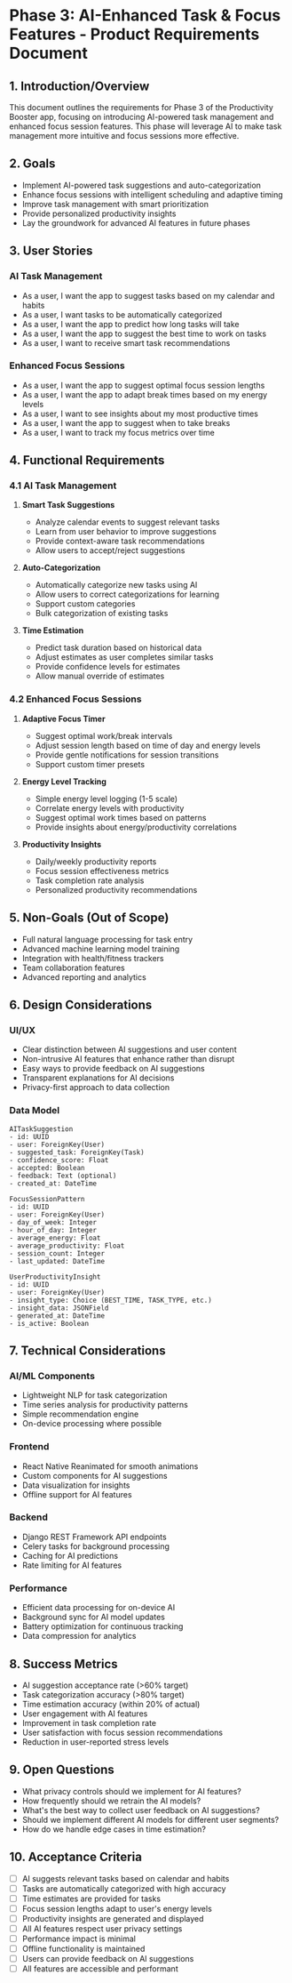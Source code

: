 # Phase 3: AI-Enhanced Task & Focus Features - Product Requirements Document

## 1. Introduction/Overview
This document outlines the requirements for Phase 3 of the Productivity Booster app, focusing on introducing AI-powered task management and enhanced focus session features. This phase will leverage AI to make task management more intuitive and focus sessions more effective.

## 2. Goals
- Implement AI-powered task suggestions and auto-categorization
- Enhance focus sessions with intelligent scheduling and adaptive timing
- Improve task management with smart prioritization
- Provide personalized productivity insights
- Lay the groundwork for advanced AI features in future phases

## 3. User Stories

### AI Task Management
- As a user, I want the app to suggest tasks based on my calendar and habits
- As a user, I want tasks to be automatically categorized
- As a user, I want the app to predict how long tasks will take
- As a user, I want the app to suggest the best time to work on tasks
- As a user, I want to receive smart task recommendations

### Enhanced Focus Sessions
- As a user, I want the app to suggest optimal focus session lengths
- As a user, I want the app to adapt break times based on my energy levels
- As a user, I want to see insights about my most productive times
- As a user, I want the app to suggest when to take breaks
- As a user, I want to track my focus metrics over time

## 4. Functional Requirements

### 4.1 AI Task Management
1. **Smart Task Suggestions**
   - Analyze calendar events to suggest relevant tasks
   - Learn from user behavior to improve suggestions
   - Provide context-aware task recommendations
   - Allow users to accept/reject suggestions

2. **Auto-Categorization**
   - Automatically categorize new tasks using AI
   - Allow users to correct categorizations for learning
   - Support custom categories
   - Bulk categorization of existing tasks

3. **Time Estimation**
   - Predict task duration based on historical data
   - Adjust estimates as user completes similar tasks
   - Provide confidence levels for estimates
   - Allow manual override of estimates

### 4.2 Enhanced Focus Sessions
1. **Adaptive Focus Timer**
   - Suggest optimal work/break intervals
   - Adjust session length based on time of day and energy levels
   - Provide gentle notifications for session transitions
   - Support custom timer presets

2. **Energy Level Tracking**
   - Simple energy level logging (1-5 scale)
   - Correlate energy levels with productivity
   - Suggest optimal work times based on patterns
   - Provide insights about energy/productivity correlations

3. **Productivity Insights**
   - Daily/weekly productivity reports
   - Focus session effectiveness metrics
   - Task completion rate analysis
   - Personalized productivity recommendations

## 5. Non-Goals (Out of Scope)
- Full natural language processing for task entry
- Advanced machine learning model training
- Integration with health/fitness trackers
- Team collaboration features
- Advanced reporting and analytics

## 6. Design Considerations

### UI/UX
- Clear distinction between AI suggestions and user content
- Non-intrusive AI features that enhance rather than disrupt
- Easy ways to provide feedback on AI suggestions
- Transparent explanations for AI decisions
- Privacy-first approach to data collection

### Data Model
```
AITaskSuggestion
- id: UUID
- user: ForeignKey(User)
- suggested_task: ForeignKey(Task)
- confidence_score: Float
- accepted: Boolean
- feedback: Text (optional)
- created_at: DateTime

FocusSessionPattern
- id: UUID
- user: ForeignKey(User)
- day_of_week: Integer
- hour_of_day: Integer
- average_energy: Float
- average_productivity: Float
- session_count: Integer
- last_updated: DateTime

UserProductivityInsight
- id: UUID
- user: ForeignKey(User)
- insight_type: Choice (BEST_TIME, TASK_TYPE, etc.)
- insight_data: JSONField
- generated_at: DateTime
- is_active: Boolean
```

## 7. Technical Considerations

### AI/ML Components
- Lightweight NLP for task categorization
- Time series analysis for productivity patterns
- Simple recommendation engine
- On-device processing where possible

### Frontend
- React Native Reanimated for smooth animations
- Custom components for AI suggestions
- Data visualization for insights
- Offline support for AI features

### Backend
- Django REST Framework API endpoints
- Celery tasks for background processing
- Caching for AI predictions
- Rate limiting for AI features

### Performance
- Efficient data processing for on-device AI
- Background sync for AI model updates
- Battery optimization for continuous tracking
- Data compression for analytics

## 8. Success Metrics
- AI suggestion acceptance rate (>60% target)
- Task categorization accuracy (>80% target)
- Time estimation accuracy (within 20% of actual)
- User engagement with AI features
- Improvement in task completion rate
- User satisfaction with focus session recommendations
- Reduction in user-reported stress levels

## 9. Open Questions
- What privacy controls should we implement for AI features?
- How frequently should we retrain the AI models?
- What's the best way to collect user feedback on AI suggestions?
- Should we implement different AI models for different user segments?
- How do we handle edge cases in time estimation?

## 10. Acceptance Criteria
- [ ] AI suggests relevant tasks based on calendar and habits
- [ ] Tasks are automatically categorized with high accuracy
- [ ] Time estimates are provided for tasks
- [ ] Focus session lengths adapt to user's energy levels
- [ ] Productivity insights are generated and displayed
- [ ] All AI features respect user privacy settings
- [ ] Performance impact is minimal
- [ ] Offline functionality is maintained
- [ ] Users can provide feedback on AI suggestions
- [ ] All features are accessible and performant
